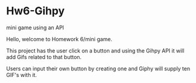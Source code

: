 # Hw6-Gihpy
mini game using an API


Hello, welcome to Homework 6/mini game. 


This project has the user click on a button and using the Gihpy API it will add Gifs related to that button. 

Users can input their own button by creating one and Giphy will supply ten GIF's with it.